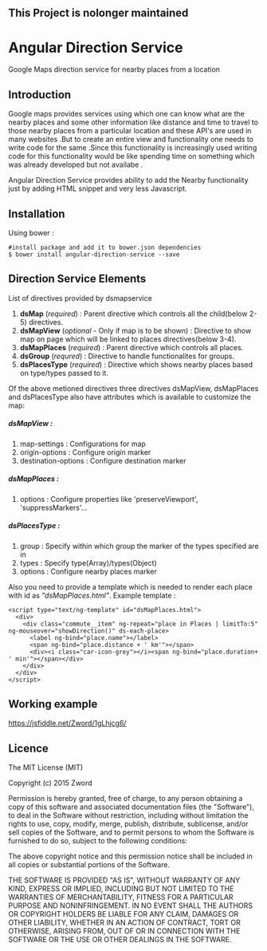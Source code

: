 ## This Project is nolonger maintained

# Angular Direction Service
Google Maps direction service for nearby places from a location

## Introduction

Google maps provides services using which one can know what are the nearby places and some other information like distance and time to travel to those nearby places from a particular location and these API's are used in many websites .But to create an entire view and functionality one needs to write code for the same .Since this functionality is increasingly used writing code for this functionality would be like spending time on something which was already developed but not availabe .

Angular Direction Service provides ability to add the Nearby functionality just by adding HTML snippet and very less Javascript.

## Installation

Using bower :

    #install package and add it to bower.json dependencies
    $ bower install angular-direction-service --save
    
## Direction Service Elements

List of directives provided by dsmapservice

  1. **dsMap** (*required*) : Parent directive which controls all the child(below 2-5) directives.
  2. **dsMapView** (*optional* - Only if map is to be shown) : Directive to show map on page which will be linked to places directives(below 3-4).
  3. **dsMapPlaces** (*required*) : Parent directive which controls all places.
  4. **dsGroup** (*requred*) : Directive to handle functionalites for groups.
  5. **dsPlacesType** (*required*) : Directive which shows nearby places based on type/types passed to it.

Of the above metioned directives three directives dsMapView, dsMapPlaces and dsPlacesType also have attributes which is available to customize the map:

##### dsMapView :

  1. map-settings : Configurations for map
  2. origin-options : Configure origin marker
  3. destination-options : Configure destination marker

##### dsMapPlaces :

  1. options : Configure properties like 'preserveViewport', 'suppressMarkers'...

##### dsPlacesType :

  1. group : Specify within which group the marker of the types specified are in
  2. types : Specify type(Array)/types(Object)
  3. options : Configure nearby places marker

Also you need to provide a template which is needed to render each place with id as *"dsMapPlaces.html"*. Example template :

    <script type="text/ng-template" id="dsMapPlaces.html">
      <div>
        <div class="commute__item" ng-repeat="place in Places | limitTo:5" ng-mouseover="showDirection()" ds-each-place>
          <label ng-bind="place.name"></label>
          <span ng-bind="place.distance + ' km'"></span>
          <div><i class="car-icon-grey"></i><span ng-bind="place.duration+ ' min'"></span></div>
        </div>
      </div>
    </script>

## Working example

https://jsfiddle.net/Zword/1gLhjcg6/

## Licence

The MIT License (MIT)

Copyright (c) 2015 Zword

Permission is hereby granted, free of charge, to any person obtaining a copy
of this software and associated documentation files (the "Software"), to deal
in the Software without restriction, including without limitation the rights
to use, copy, modify, merge, publish, distribute, sublicense, and/or sell
copies of the Software, and to permit persons to whom the Software is
furnished to do so, subject to the following conditions:

The above copyright notice and this permission notice shall be included in all
copies or substantial portions of the Software.

THE SOFTWARE IS PROVIDED "AS IS", WITHOUT WARRANTY OF ANY KIND, EXPRESS OR
IMPLIED, INCLUDING BUT NOT LIMITED TO THE WARRANTIES OF MERCHANTABILITY,
FITNESS FOR A PARTICULAR PURPOSE AND NONINFRINGEMENT. IN NO EVENT SHALL THE
AUTHORS OR COPYRIGHT HOLDERS BE LIABLE FOR ANY CLAIM, DAMAGES OR OTHER
LIABILITY, WHETHER IN AN ACTION OF CONTRACT, TORT OR OTHERWISE, ARISING FROM,
OUT OF OR IN CONNECTION WITH THE SOFTWARE OR THE USE OR OTHER DEALINGS IN THE
SOFTWARE.
